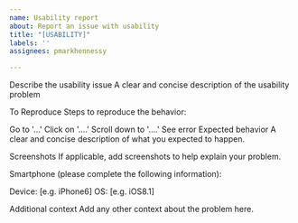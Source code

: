 ```yaml
---
name: Usability report
about: Report an issue with usability
title: "[USABILITY]"
labels: ''
assignees: pmarkhennessy

---
```


Describe the usability issue
A clear and concise description of the usability problem

To Reproduce
Steps to reproduce the behavior:

Go to '...'
Click on '....'
Scroll down to '....'
See error
Expected behavior
A clear and concise description of what you expected to happen.

Screenshots
If applicable, add screenshots to help explain your problem.

Smartphone (please complete the following information):

Device: [e.g. iPhone6]
OS: [e.g. iOS8.1]

Additional context
Add any other context about the problem here.
